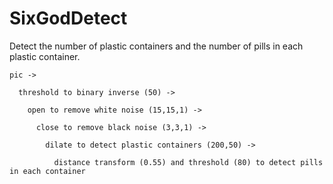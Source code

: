 # SixGodDetect
Detect the number of plastic containers and the number of pills in each plastic container.

    pic -> 

      threshold to binary inverse (50) -> 
  
        open to remove white noise (15,15,1) -> 
    
          close to remove black noise (3,3,1) ->  
      
            dilate to detect plastic containers (200,50) -> 
        
              distance transform (0.55) and threshold (80) to detect pills in each container
